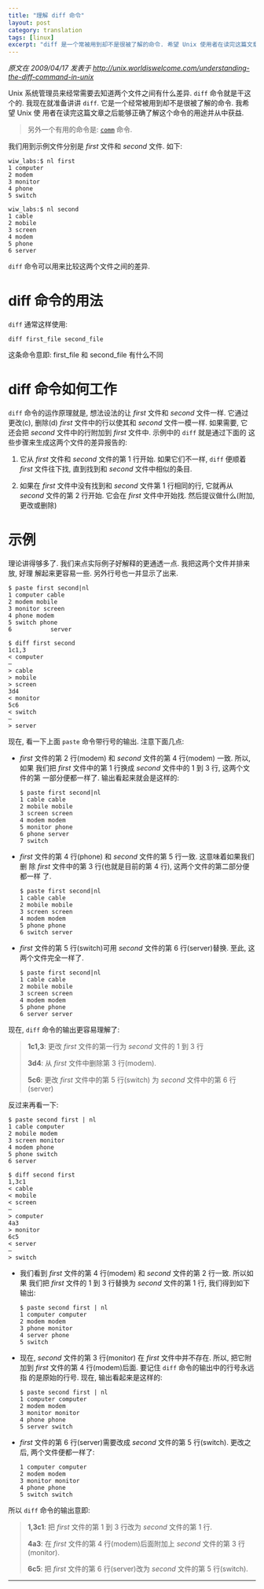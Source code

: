 ```yaml
---
title: "理解 diff 命令"
layout: post
category: translation
tags: [linux]
excerpt: "diff 是一个常被用到却不是很被了解的命令. 希望 Unix 使用者在读完这篇文章之后能够正确了解这个命令的用途并从中获益."
---
```


_原文在 2009/04/17 发表于
<http://unix.worldiswelcome.com/understanding-the-diff-command-in-unix>_

Unix 系统管理员来经常需要去知道两个文件之间有什么差异. `diff` 命令就是干这个的.
我现在就准备讲讲 `diff`. 它是一个经常被用到却不是很被了解的命令. 我希望 Unix 使
用者在读完这篇文章之后能够正确了解这个命令的用途并从中获益. 

> 另外一个有用的命令是: [`comm`][comm] 命令.

我们用到示例文件分别是 _first_ 文件和 _second_ 文件. 如下:

```
wiw_labs:$ nl first
1 computer
2 modem
3 monitor
4 phone
5 switch

wiw_labs:$ nl second
1 cable
2 mobile
3 screen
4 modem
5 phone
6 server
```

`diff` 命令可以用来比较这两个文件之间的差异.

# diff 命令的用法

`diff` 通常这样使用:

    diff first_file second_file

这条命令意即: first_file 和 second_file 有什么不同

# diff 命令如何工作

`diff` 命令的运作原理就是, 想法设法的让 _first_ 文件和 _second_ 文件一样. 它通过
更改(c), 删除(d) _first_ 文件中的行以使其和 _second_ 文件一模一样. 如果需要, 它
还会把 _second_ 文件中的行附加到 _first_ 文件中. 示例中的 `diff` 就是通过下面的
这些步骤来生成这两个文件的差异报告的:

1. 它从 _first_ 文件和 _second_ 文件的第 1 行开始. 如果它们不一样, `diff` 便顺着
   _first_ 文件往下找, 直到找到和 _second_ 文件中相似的条目.

2. 如果在 _first_ 文件中没有找到和 _second_ 文件第 1 行相同的行, 它就再从
   _second_ 文件的第 2 行开始. 它会在 _first_ 文件中开始找. 然后提议做什么(附加,
   更改或删除)

# 示例

理论讲得够多了. 我们来点实际例子好解释的更通透一点. 我把这两个文件并排来放, 好理
解起来更容易一些. 另外行号也一并显示了出来.

```
$ paste first second|nl
1 computer cable
2 modem mobile
3 monitor screen
4 phone modem
5 switch phone
6           server

$ diff first second
1c1,3
< computer
—
> cable
> mobile
> screen
3d4
< monitor
5c6
< switch
—
> server
```

现在, 看一下上面 `paste` 命令带行号的输出. 注意下面几点:

- _first_ 文件的第 2 行(modem) 和 _second_ 文件的第 4 行(modem) 一致. 所以, 如果
  我们把 _first_ 文件中的第 1 行换成 _second_ 文件中的 1 到 3 行, 这两个文件的第
  一部分便都一样了. 输出看起来就会是这样的:

    ```
    $ paste first second|nl
    1 cable cable
    2 mobile mobile
    3 screen screen
    4 modem modem
    5 monitor phone
    6 phone server
    7 switch
    ```

- _first_ 文件的第 4 行(phone) 和 _second_ 文件的第 5 行一致. 这意味着如果我们删
  除 _first_ 文件中的第 3 行(也就是目前的第 4 行), 这两个文件的第二部分便都一样
  了.

    ```
    $ paste first second|nl
    1 cable cable
    2 mobile mobile
    3 screen screen
    4 modem modem
    5 phone phone
    6 switch server
    ```

- _first_ 文件的第 5 行(switch)可用 _second_ 文件的第 6 行(server)替换. 至此, 这
  两个文件完全一样了.

    ```
    $ paste first second|nl
    1 cable cable
    2 mobile mobile
    3 screen screen
    4 modem modem
    5 phone phone
    6 server server
    ```

现在, `diff` 命令的输出更容易理解了:

>**1c1,3**: 更改 _first_ 文件的第一行为 _second_ 文件的 1 到 3 行
>
>**3d4**: 从 _first_ 文件中删除第 3 行(modem).
>
>**5c6**: 更改 _first_ 文件中的第 5 行(switch) 为 _second_ 文件中的第 6 行
>(server)

反过来再看一下:

```
$ paste second first | nl
1 cable computer
2 mobile modem
3 screen monitor
4 modem phone
5 phone switch
6 server

$ diff second first
1,3c1
< cable
< mobile
< screen
—
> computer
4a3
> monitor
6c5
< server
—
> switch
```

- 我们看到 _first_ 文件的第 4 行(modem) 和 _second_ 文件的第 2 行一致. 所以如果
  我们把 _first_ 文件的 1 到 3 行替换为 _second_ 文件的第 1 行, 我们得到如下输出:

    ```
    $ paste second first | nl
    1 computer computer
    2 modem modem
    3 phone monitor
    4 server phone
    5 switch
    ```

- 现在, _second_ 文件的第 3 行(monitor) 在 _first_ 文件中并不存在. 所以, 把它附
  加到 _first_ 文件的第 4 行(modem)后面. 要记住 `diff` 命令的输出中的行号永远指
  的是原始的行号. 现在, 输出看起来是这样的:

    ```
    $ paste second first | nl
    1 computer computer
    2 modem modem
    3 monitor monitor
    4 phone phone
    5 server switch
    ```

- _first_ 文件的第 6 行(server)需要改成 _second_ 文件的第 5 行(switch). 更改之后,
  两个文件便都一样了:

    ```
    1 computer computer
    2 modem modem
    3 monitor monitor
    4 phone phone
    5 switch switch
    ```

所以 `diff` 命令的输出意即:

>**1,3c1**: 把 _first_ 文件的第 1 到 3 行改为 _second_ 文件的第 1 行.
>
>**4a3**: 在 _first_ 文件的第 4 行(modem)后面附加上 _second_ 文件的第 3 行
>(monitor).
>
>**6c5**: 把 _first_ 文件的第 6 行(server)改为 _second_ 文件的第 5 行(switch).

---

[comm]: http://unix.worldiswelcome.com/how-to-find-common-lines-between-two-text-files-in-unix
